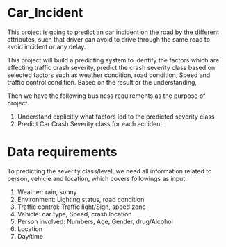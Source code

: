 # Car_Incident
This project is going to predict an car incident on the road by the different attributes, such that driver can avoid to drive through the same road to avoid incident or any delay.

This project will build a predicting system to identify the factors which are effecting traffic crash severity, predict the crash severity class based on selected factors such as weather condition, road condition, Speed and traffic control condition. Based on the result or the understanding,

Then we have the following business requirements as the purpose of project.
1.	Understand explicitly what factors led to the predicted severity class
2.	Predict Car Crash Severity class for each accident


# Data requirements
To predicting the severity class/level, we need all information related to person, vehicle and location, which covers followings as input.
1.	Weather: rain, sunny
2.	Environment: Lighting status, road condition
3.	Traffic control: Traffic light/Sign, speed zone
4.	Vehicle: car type, Speed, crash location
5.	Person involved: Numbers, Age, Gender, drug/Alcohol
6.	Location
7.	Day/time
